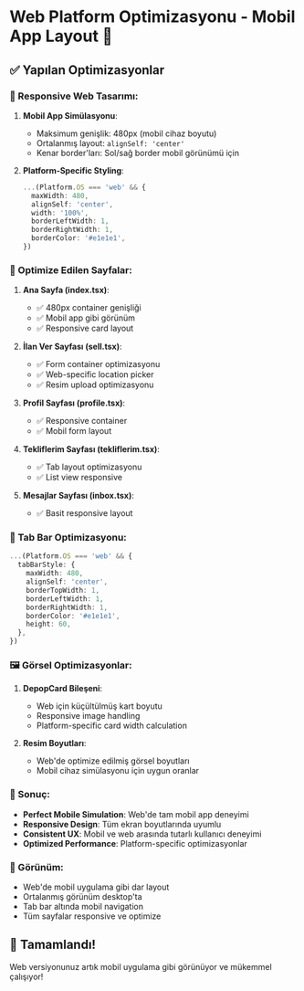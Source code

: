 # Web Platform Optimizasyonu - Mobil App Layout 📱

## ✅ Yapılan Optimizasyonlar

### 🎯 Responsive Web Tasarımı:

1. **Mobil App Simülasyonu**:
   - Maksimum genişlik: 480px (mobil cihaz boyutu)
   - Ortalanmış layout: `alignSelf: 'center'`
   - Kenar border'ları: Sol/sağ border mobil görünümü için

2. **Platform-Specific Styling**:
   ```typescript
   ...(Platform.OS === 'web' && {
     maxWidth: 480,
     alignSelf: 'center',
     width: '100%',
     borderLeftWidth: 1,
     borderRightWidth: 1,
     borderColor: '#e1e1e1',
   })
   ```

### 📄 Optimize Edilen Sayfalar:

1. **Ana Sayfa (index.tsx)**:
   - ✅ 480px container genişliği
   - ✅ Mobil app gibi görünüm
   - ✅ Responsive card layout

2. **İlan Ver Sayfası (sell.tsx)**:
   - ✅ Form container optimizasyonu
   - ✅ Web-specific location picker
   - ✅ Resim upload optimizasyonu

3. **Profil Sayfası (profile.tsx)**:
   - ✅ Responsive container
   - ✅ Mobil form layout

4. **Tekliflerim Sayfası (tekliflerim.tsx)**:
   - ✅ Tab layout optimizasyonu
   - ✅ List view responsive

5. **Mesajlar Sayfası (inbox.tsx)**:
   - ✅ Basit responsive layout

### 🔧 Tab Bar Optimizasyonu:

```typescript
...(Platform.OS === 'web' && {
  tabBarStyle: {
    maxWidth: 480,
    alignSelf: 'center',
    borderTopWidth: 1,
    borderLeftWidth: 1,
    borderRightWidth: 1,
    borderColor: '#e1e1e1',
    height: 60,
  },
})
```

### 🖼️ Görsel Optimizasyonlar:

1. **DepopCard Bileşeni**:
   - Web için küçültülmüş kart boyutu
   - Responsive image handling
   - Platform-specific card width calculation

2. **Resim Boyutları**:
   - Web'de optimize edilmiş görsel boyutları
   - Mobil cihaz simülasyonu için uygun oranlar

### 🚀 Sonuç:

- **Perfect Mobile Simulation**: Web'de tam mobil app deneyimi
- **Responsive Design**: Tüm ekran boyutlarında uyumlu
- **Consistent UX**: Mobil ve web arasında tutarlı kullanıcı deneyimi
- **Optimized Performance**: Platform-specific optimizasyonlar

### 📱 Görünüm:
- Web'de mobil uygulama gibi dar layout
- Ortalanmış görünüm desktop'ta
- Tab bar altında mobil navigation
- Tüm sayfalar responsive ve optimize

## 🎉 Tamamlandı!
Web versiyonunuz artık mobil uygulama gibi görünüyor ve mükemmel çalışıyor!
